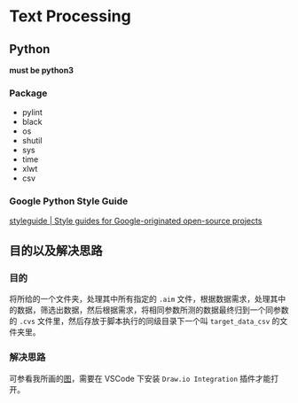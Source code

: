 # Text Processing

## Python

**must be python3**

### Package

- pylint
- black
- os
- shutil
- sys
- time
- xlwt
- csv

### Google Python Style Guide

[styleguide | Style guides for Google-originated open-source projects](https://google.github.io/styleguide/pyguide.html)

## 目的以及解决思路

### 目的

将所给的一个文件夹，处理其中所有指定的 `.aim` 文件，根据数据需求，处理其中的数据，筛选出数据，然后根据需求，将相同参数所测的数据最终归到一个同参数的 `.cvs` 文件里，然后存放于脚本执行的同级目录下一个叫 `target_data_csv` 的文件夹里。

### 解决思路

可参看我所画的[图](./handle.drawio)，需要在 VSCode 下安装 `Draw.io Integration` 插件才能打开。
